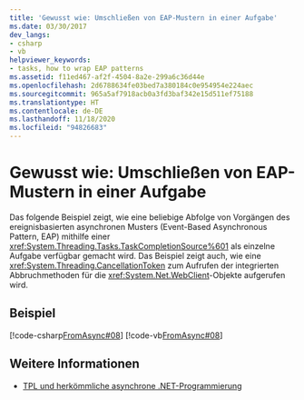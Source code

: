 ```yaml
---
title: 'Gewusst wie: Umschließen von EAP-Mustern in einer Aufgabe'
ms.date: 03/30/2017
dev_langs:
- csharp
- vb
helpviewer_keywords:
- tasks, how to wrap EAP patterns
ms.assetid: f11ed467-af2f-4504-8a2e-299a6c36d44e
ms.openlocfilehash: 2d6788634fe03bed7a380184c0e954954e224aec
ms.sourcegitcommit: 965a5af7918acb0a3fd3baf342e15d511ef75188
ms.translationtype: HT
ms.contentlocale: de-DE
ms.lasthandoff: 11/18/2020
ms.locfileid: "94826683"
---
```

# <a name="how-to-wrap-eap-patterns-in-a-task"></a>Gewusst wie: Umschließen von EAP-Mustern in einer Aufgabe
Das folgende Beispiel zeigt, wie eine beliebige Abfolge von Vorgängen des ereignisbasierten asynchronen Musters (Event-Based Asynchronous Pattern, EAP) mithilfe einer <xref:System.Threading.Tasks.TaskCompletionSource%601> als einzelne Aufgabe verfügbar gemacht wird. Das Beispiel zeigt auch, wie eine <xref:System.Threading.CancellationToken> zum Aufrufen der integrierten Abbruchmethoden für die <xref:System.Net.WebClient>-Objekte aufgerufen wird.  
  
## <a name="example"></a>Beispiel  
 [!code-csharp[FromAsync#08](../../../samples/snippets/csharp/VS_Snippets_Misc/fromasync/cs/fromasync.cs#08)]
 [!code-vb[FromAsync#08](../../../samples/snippets/visualbasic/VS_Snippets_Misc/fromasync/vb/module1.vb#08)]  
  
## <a name="see-also"></a>Weitere Informationen

- [TPL und herkömmliche asynchrone .NET-Programmierung](tpl-and-traditional-async-programming.md)
